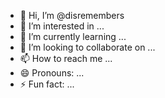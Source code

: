 - 👋 Hi, I’m @disremembers
- 👀 I’m interested in ...
- 🌱 I’m currently learning ...
- 💞️ I’m looking to collaborate on ...
- 📫 How to reach me ...
- 😄 Pronouns: ...
- ⚡ Fun fact: ...

<!---
disremembers/disremembers is a ✨ special ✨ repository because its `README.md` (this file) appears on your GitHub profile.
You can click the Preview link to take a look at your changes.
--->
